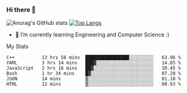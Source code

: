 ### Hi there 👋

![Anurag's GitHub stats](https://github-readme-stats.vercel.app/api?username=MatteoIorio11&show_icons=true&theme=dark) 
[![Top Langs](https://github-readme-stats.vercel.app/api/top-langs/?username=MatteoIorio11&theme=dark)](https://github.com/MatteoIorio11/github-readme-stats)

- 🌱 I’m currently learning Engineering and Computer Science :)

<!--
**MatteoIorio11/MatteoIorio11** is a ✨ _special_ ✨ repository because its `README.md` (this file) appears on your GitHub profile.

Here are some ideas to get you started:

- 🔭 I’m currently working on ...
- 🌱 I’m currently learning ...
- 👯 I’m looking to collaborate on ...
- 🤔 I’m looking for help with ...
- 💬 Ask me about ...
- 📫 How to reach me: ...
- 😄 Pronouns: ...
- ⚡ Fun fact: ...
-->
My Stats
<!--START_SECTION:waka-->

```text
C++          13 hrs 56 mins  ████████████████░░░░░░░░░   63.96 %
YAML         3 hrs 14 mins   ███▓░░░░░░░░░░░░░░░░░░░░░   14.85 %
JavaScript   2 hrs 16 mins   ██▓░░░░░░░░░░░░░░░░░░░░░░   10.45 %
Bash         1 hr 34 mins    █▓░░░░░░░░░░░░░░░░░░░░░░░   07.20 %
JSON         14 mins         ▒░░░░░░░░░░░░░░░░░░░░░░░░   01.10 %
HTML         12 mins         ▒░░░░░░░░░░░░░░░░░░░░░░░░   00.93 %
```

<!--END_SECTION:waka-->
